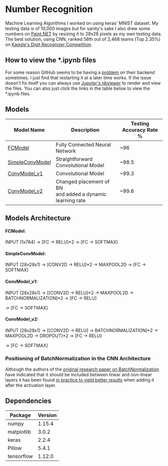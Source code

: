 # Number Recognition

Machine Learning Algorithms I worked on using keras' MNIST dataset. My testing data is of 10,000 images but for sanity's sake I also drew some numbers on [Paint.NET](https://www.getpaint.net/) by resizing it to 28x28 pixels as my own testing data. The best solution, using CNN, ranked 58th out of 2,468 teams (Top 2.35%) on [Kaggle's Digit Recognizer Competition](https://www.kaggle.com/c/digit-recognizer).

## How to view the \*.ipynb files

For some reason GitHub seems to be having a [problem](https://github.com/jupyter/notebook/issues/3035) on their backend sometimes. I just find that restarting it at a later time works. If the issue doesn't fix itself you can always use [Jupyter's nbviewer](https://nbviewer.jupyter.org/) to render and view the files. You can also just click the links in the table below to view the \*.ipynb files.

## Models

| Model Name     | Description | Testing Accuracy Rate % |
|---|---|---|
|[FCModel](https://nbviewer.jupyter.org/github/ghostiek/NumberRecognition/blob/master/Models/Notebooks/FCModel.ipynb)| Fully Connected Neural Network | ~96
|[SimpleConvModel](https://nbviewer.jupyter.org/github/ghostiek/NumberRecognition/blob/master/Models/Notebooks/SimpleConvModel.ipynb)       | Straightforward Convolutional Model| ~98.5
|[ConvModel_v1](https://nbviewer.jupyter.org/github/ghostiek/NumberRecognition/blob/master/Models/Notebooks/ConvModel_v1.ipynb) | Convolutional Model | ~99.3
|[ConvModel_v2](https://nbviewer.jupyter.org/github/ghostiek/NumberRecognition/blob/master/Models/Notebooks/ConvModel_v2.ipynb) | Changed placement of BN<br> and added a dynamic learning rate | ~99.6


## Models Architecture

#### FCModel:

INPUT (1x784) -> [FC -> RELU]\*2 -> [FC -> SOFTMAX]

#### SimpleConvModel:

INPUT (28x28x1) -> [CONV2D -> RELU]\*2 -> MAXPOOL2D -> [FC -> SOFTMAX]

#### ConvModel_v1:

INPUT (28x28x1) -> [[CONV2D -> RELU]\*2 -> MAXPOOL2D -> BATCHNORMALIZATION]\*2 -> [FC -> RELU] 

-> [FC -> SOFTMAX]

#### ConvModel_v2:

INPUT (28x28x1) -> [[CONV2D -> RELU] -> BATCHNORMALIZATION]\*2 -> MAXPOOL2D -> DROPOUT]\*2 -> [FC -> RELU] 

-> [FC -> SOFTMAX]


### Positioning of BatchNormalization in the CNN Architecture

Although the authors of the [original research paper on BatchNormalization](https://arxiv.org/pdf/1502.03167.pdf) have indicated that it should be included between linear and non-linear layers it has been found [in practice to yield better results](https://github.com/ducha-aiki/caffenet-benchmark/blob/master/batchnorm.md) when adding it after the activation layer.


## Dependencies

| Package     | Version |
|---|---|
| numpy | 1.15.4
| matplotlib | 3.0.2
| keras | 2.2.4 
| Pillow | 5.4.1
| tensorflow | 1.12.0
